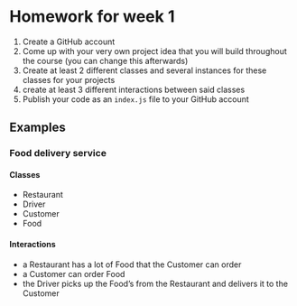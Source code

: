 # Homework for week 1

1) Create a GitHub account
2) Come up with your very own project idea that you will build throughout the course (you can change this afterwards)
3) Create at least 2 different classes and several instances for these classes for your projects
4) create at least 3 different interactions between said classes
5) Publish your code as an `index.js` file to your GitHub account

## Examples
### Food delivery service
#### Classes
- Restaurant
- Driver
- Customer
- Food

#### Interactions
- a Restaurant has a lot of Food that the Customer can order
- a Customer can order Food
- the Driver picks up the Food’s from the Restaurant and delivers it to the Customer
